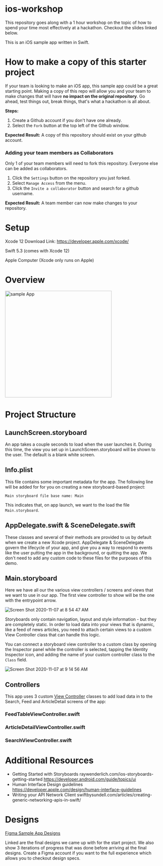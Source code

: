 # ios-workshop
This repository goes along with a 1 hour workshop on the topic of how to spend your time most effectively at a hackathon. Checkout the slides linked below.


This is an iOS sample app written in Swift.

# How to make a copy of this starter project
If your team is looking to make an iOS app, this sample app could be a great starting point. Making a copy of this repo will allow you and your team to make changes that will have **no impact on the original repository**. Go ahead, test things out, break things, that's what a hackathon is all about. 

**Steps:**
1. Create a Github account if you don't have one already.
2. Select the `Fork` button at the top left of the Github window. 

**Expected Result:** A copy of this repository should exist on your github account.

### Adding your team members as Collaborators
Only 1 of your team members will need to fork this repository. Everyone else can be added as collaborators. 
1. Click the `Settings` button on the repository you just forked.
2. Select `Manage Access` from the menu.
3. Click the `Invite a collaborator` button and search for a github username. 

**Expected Result:** A team member can now make changes to your repository.

# Setup
Xcode 12 Download Link: https://developer.apple.com/xcode/

Swift 5.3 (comes with Xcode 12)

Apple Computer (Xcode only runs on Apple)

# Overview
<img src="ios-sample-app.gif" alt="sample App" width="350"/>

# Project Structure

## LaunchScreen.storyboard

An app takes a couple seconds to load when the user launches it. During this time, the view you set up in LaunchScreen.storyboard will be shown to the user. The default is a blank white screen. 

## Info.plist
This file contains some important metadata for the app. The following line will be added for for you on creating a new storyboard-based project: 

`Main storyboard file base name: Main`

This indicates that, on app launch, we want to the load the file `Main.storyboard`.

## AppDelegate.swift & SceneDelegate.swift
These classes and several of their methods are provided to us by default when we create a new Xcode project. AppDelegate & SceneDelegate govern the lifecycle of your app, and give you a way to respond to events like the user putting the app in the background, or quitting the app. We don't need to add any custom code to these files for the purposes of this demo. 

## Main.storyboard

Here we have all our the various view controllers / screens and views that we want to use in our app. The first view controller to show will be the one with the entrypoint arrow. 

![Screen Shot 2020-11-07 at 8 54 47 AM](https://user-images.githubusercontent.com/7647185/98443141-705afa00-20d7-11eb-8c35-dcb8f3e45ea4.png)

Storyboards only contain navigation, layout and style information - but they are completely static. In order to load data into your views that is dynamic, like a feed of news articles, you need to attach certain views to a custom View Controller class that can handle this logic. 

You can connect a storyboard view controller to a custom class by opening the Inspector panel while the controller is selected, tapping the Identity Inspector icon, and adding the name of your custom controller class to the `Class` field. 

![Screen Shot 2020-11-07 at 9 14 56 AM](https://user-images.githubusercontent.com/7647185/98443526-cfba0980-20d9-11eb-8cb4-cf61577377cb.png)

## Controllers

This app uses 3 custom [View Controller](https://learnappmaking.com/view-controller-uiviewcontroller-ios-swift/) classes to add load data in to the Search, Feed and ArticleDetail screens of the app: 

### FeedTableViewController.swift

### ArticleDetailViewController.swift

### SearchViewController.swift

# Additional Resources
- Getting Started with Storyboards
raywenderlich.com/ios-storyboards-getting-started 
https://developer.android.com/guide/topics/ui
- Human Interface Design guidelines
https://developer.apple.com/design/human-interface-guidelines 
- Writing your API Network Client
swiftbysundell.com/articles/creating-generic-networking-apis-in-swift/ 


# Designs
[Figma Sample App Designs](https://www.figma.com/file/jzLY4lzbaxUSEVvcGLn9N5/HackHer-Starter-App?node-id=39%3A525)

Linked are the final designs we came up with for the start project. We also show 3 iterations of progress that was done before arriving at the final designs. Create a Figma account if you want to the full experience which allows you to checkout design specs. 
